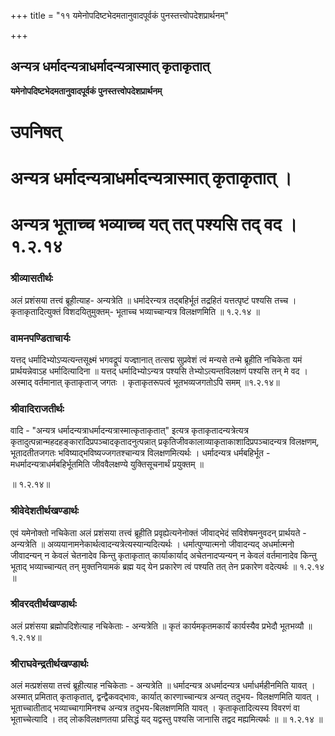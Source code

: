+++
title = "११ यमेनोपदिष्टभेदमतानुवादपूर्वकं पुनस्तत्त्वोपदेशप्रार्थनम्"

+++


## अन्यत्र धर्मादन्यत्राधर्मादन्यत्रास्मात् कृताकृतात्

**यमेनोपदिष्टभेदमतानुवादपूर्वकं पुनस्तत्त्वोपदेशप्रार्थनम्**

# **उपनिषत्**

# **अन्यत्र धर्मादन्यत्राधर्मादन्यत्रास्मात् कृताकृतात् ।**

# **अन्यत्र भूताच्च भव्याच्च यत् तत् पश्यसि तद् वद । १.२.१४**

### श्रीव्यासतीर्थ**ः**

अलं प्रशंसया तत्त्वं ब्रूहीत्याह- अन्यत्रेति ॥ धर्मादेरन्यत्र तद्बहिर्भूतं तद्रहितं यत्तत्पृष्टं पश्यसि तच्च । कृताकृतादित्युक्तं विशदयितुमुक्तम्- भूताच्च भव्याच्चान्यत्र विलक्षणमिति ॥ १.२.१४ ॥

### **वामनपण्डिताचार्यः**

यत्तद् धर्मादिभ्योऽप्यत्यन्तसूक्ष्मं भगवद्रूपं यज्ज्ञानात् तत्सद्म सुप्रवेशं त्वं मन्यसे तन्मे ब्रूहीति नचिकेता यमं प्रार्थयन्नेवाऽह धर्मादित्यादिना ॥ यत्तद् धर्मादिभ्योऽन्यत्र पश्यसि तेभ्योऽत्यन्तविलक्षणं पश्यसि तन् मे वद । अस्माद् वर्तमानात् कृताकृताज् जगतः । कृताकृतरूपत्वं भूतभव्यजगतोऽपि समम् ॥१.२.१४॥

### **श्रीवादिराजतीर्थः**

वादि - "अन्यत्र धर्मादन्यत्राधर्मादन्यत्रास्मात्कृताकृतात्" इत्यत्र कृताकृतादन्यत्रेत्यत्र कृतादुत्पन्नान्महदहङ्कारादिप्रपञ्चादकृतादनुत्पन्नात् प्रकृतिजीवकालाव्याकृताकाशादिप्रपञ्चादन्यत्र विलक्षणम्, भूतादतीतजगतः भविष्याद्भविष्यज्जगतश्चान्यत्र विलक्षणमित्यर्थः । धर्मादन्यत्र धर्मबहिर्भूत - मधर्मादन्यत्राधर्मबहिर्भूतमिति जीववैलक्षण्ये युक्तिसूचनार्थं प्रयुक्तम् ॥

॥ १.२.१४॥

### **श्रीवेदेशतीर्थखण्डार्थः**

एवं यमेनोक्तो नचिकेता अलं प्रशंसया तत्त्वं ब्रूहीति प्रवृह्येत्यनेनोक्तं जीवाद्भेदं सविशेषमनुवदन् प्रार्थयते - अन्यत्रेति ॥ अव्ययानामनेकार्थत्वादन्यत्रेत्यस्यान्यदित्यर्थः । धर्मात्पुण्यात्मनो जीवादन्यद् अधर्मात्मनो जीवादन्यन् न केवलं चेतनादेव किन्तु कृताकृतात् कार्याकार्याद् अचेतनादप्यन्यन् न केवलं वर्तमानादेव किन्तु भूताद् भव्याच्चान्यत् तन् मुक्तनियामकं ब्रह्म यद् येन प्रकारेण त्वं पश्यति तत् तेन प्रकारेण वदेत्यर्थः ॥ १.२.१४ ॥

### **श्रीवरदतीर्थखण्डार्थः**

अलं प्रशंसया ब्रह्मोपदिशेत्याह नचिकेताः - अन्यत्रेति ॥ कृतं कार्यमकृतमकार्यं कार्यस्यैव प्रभेदौ भूतभव्यौ ॥ १.२.१४॥

### **श्रीराघवेन्द्रतीर्थखण्डार्थः**

अलं मत्प्रशंसया तत्त्वं ब्रूहीत्याह नचिकेताः - अन्यत्रेति ॥ धर्मादन्यत्र अधर्मादन्यत्र धर्माधर्महीनमिति यावत् । अस्मात् प्रमितात् कृताकृतात्, द्वन्द्वैकवद्भावः, कार्यात् कारणाच्चान्यत्र अन्यत् तदुभय- विलक्षणमिति यावत् । भूताच्चातीताद् भव्याच्चागामिनश्च अन्यत्र तदुभय-बिलक्षणमिति यावत् । कृताकृतादित्यस्य विवरणं वा भूताच्चेत्यादि । तद् लोकविलक्षणतया प्रसिद्धं यद् यद्वस्तु पश्यसि जानासि तद्वद मह्यमित्यर्थः ॥ ॥ १.२.१४ ॥

